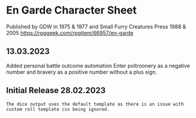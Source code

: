 # En Garde Character Sheet
Published by GDW in 1975 & 1977 and Small Furry Creatures Press 1988 & 2005
https://rpggeek.com/rpgitem/66957/en-garde

## 13.03.2023
Added personal battle outcome automation
    Enter poltroonery  as a negative number and bravery as a positive number without a plus sign. 

## Initial Release 28.02.2023
    The dice output uses the default template as there is an issue with custom roll template css being ignored.


